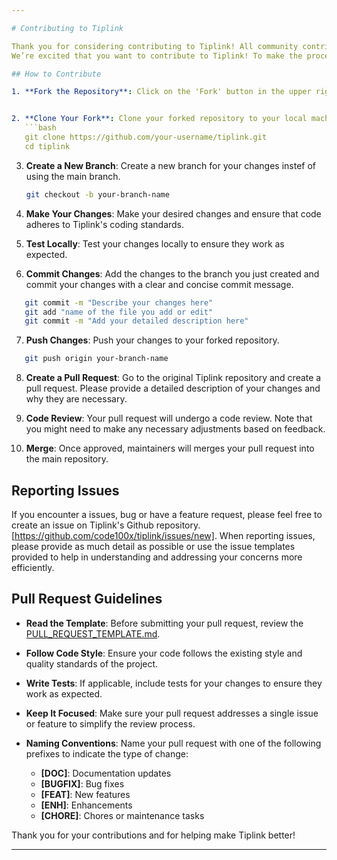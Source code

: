 ```yaml
---

# Contributing to Tiplink

Thank you for considering contributing to Tiplink! All community contributions are welcome.
We’re excited that you want to contribute to Tiplink! To make the process smooth and easy, please follow the guidelines below.

## How to Contribute

1. **Fork the Repository**: Click on the 'Fork' button in the upper right corner of the repository's GitHub page. This will create a copy of the repository in your GitHub account.


2. **Clone Your Fork**: Clone your forked repository to your local machine using git clone.
   ```bash
   git clone https://github.com/your-username/tiplink.git
   cd tiplink
   ```

3. **Create a New Branch**: Create a new branch for your changes instef of using the main branch.
   ```bash
   git checkout -b your-branch-name
   ```

4. **Make Your Changes**: Make your desired changes and ensure that code adheres to Tiplink's coding standards.

5. **Test Locally**: Test your changes locally to ensure they work as expected.

6. **Commit Changes**: Add the changes to the branch you just created and commit your changes with a clear and concise commit message.
```bash
   git commit -m "Describe your changes here"
   git add "name of the file you add or edit"
   git commit -m "Add your detailed description here"
   ```

7. **Push Changes**: Push your changes to your forked repository.
```bash
   git push origin your-branch-name
   ```

8. **Create a Pull Request**: Go to the original Tiplink repository and create a pull request. Please provide a detailed description of your changes and why they are necessary.

9. **Code Review**: Your pull request will undergo a code review. Note that you might need to make any necessary adjustments based on feedback.

10. **Merge**: Once approved, maintainers will merges your pull request into the main repository.

## Reporting Issues

If you encounter a issues, bug or have a feature request, please feel free to create an issue on Tiplink's Github repository.[https://github.com/code100x/tiplink/issues/new]. When reporting issues, please provide as much detail as possible or use the issue templates provided to help in understanding and addressing your concerns more efficiently.

## Pull Request Guidelines

- **Read the Template**: Before submitting your pull request, review the [PULL_REQUEST_TEMPLATE.md](/.github/PULL_REQUEST_TEMPLATE.md).
- **Follow Code Style**: Ensure your code follows the existing style and quality standards of the project.
- **Write Tests**: If applicable, include tests for your changes to ensure they work as expected.
- **Keep It Focused**: Make sure your pull request addresses a single issue or feature to simplify the review process.
- **Naming Conventions**: Name your pull request with one of the following prefixes to indicate the type of change:

  - **[DOC]**: Documentation updates
  - **[BUGFIX]**: Bug fixes
  - **[FEAT]**: New features
  - **[ENH]**: Enhancements
  - **[CHORE]**: Chores or maintenance tasks


Thank you for your contributions and for helping make Tiplink better!

---
```

